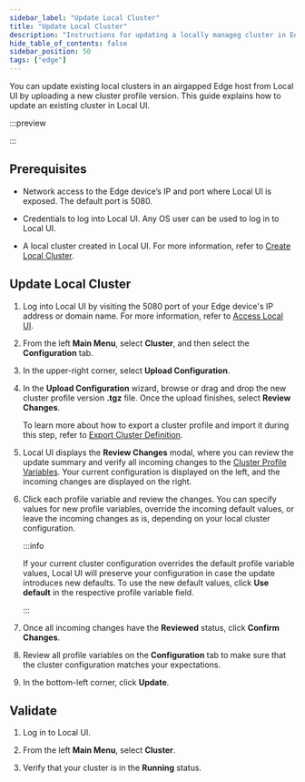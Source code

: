 ```yaml
---
sidebar_label: "Update Local Cluster"
title: "Update Local Cluster"
description: "Instructions for updating a locally manageg cluster in Edge Host Management Console."
hide_table_of_contents: false
sidebar_position: 50
tags: ["edge"]
---
```


You can update existing local clusters in an airgapped Edge host from Local UI by uploading a new cluster profile
version. This guide explains how to update an existing cluster in Local UI.

:::preview

:::

## Prerequisites

- Network access to the Edge device’s IP and port where Local UI is exposed. The default port is 5080.

- Credentials to log into Local UI. Any OS user can be used to log in to Local UI.

- A local cluster created in Local UI. For more information, refer to [Create Local Cluster](create-cluster.md).

## Update Local Cluster

1. Log into Local UI by visiting the 5080 port of your Edge device's IP address or domain name. For more information,
   refer to [Access Local UI](../host-management/access-console.md).

2. From the left **Main Menu**, select **Cluster**, and then select the **Configuration** tab.

3. In the upper-right corner, select **Upload Configuration**.

4. In the **Upload Configuration** wizard, browse or drag and drop the new cluster profile version **.tgz** file. Once
   the upload finishes, select **Review Changes**.

   To learn more about how to export a cluster profile and import it during this step, refer to
   [Export Cluster Definition](./export-cluster-definition.md).

5. Local UI displays the **Review Changes** modal, where you can review the update summary and verify all incoming
   changes to the [Cluster Profile Variables](../../../../profiles/cluster-profiles/create-cluster-profiles/cluster-profile-variables/cluster-profile-variables.md). Your current configuration is displayed on the left, and the incoming
   changes are displayed on the right.

6. Click each profile variable and review the changes. You can specify values for new profile variables, override the
   incoming default values, or leave the incoming changes as is, depending on your local cluster configuration.

   :::info

   If your current cluster configuration overrides the default profile variable values, Local UI will preserve your
   configuration in case the update introduces new defaults. To use the new default values, click **Use default** in the
   respective profile variable field.

   :::

7. Once all incoming changes have the **Reviewed** status, click **Confirm Changes**.

8. Review all profile variables on the **Configuration** tab to make sure that the cluster configuration matches your
   expectations.

9. In the bottom-left corner, click **Update**.

## Validate

1. Log in to Local UI.

2. From the left **Main Menu**, select **Cluster**.

3. Verify that your cluster is in the **Running** status.
